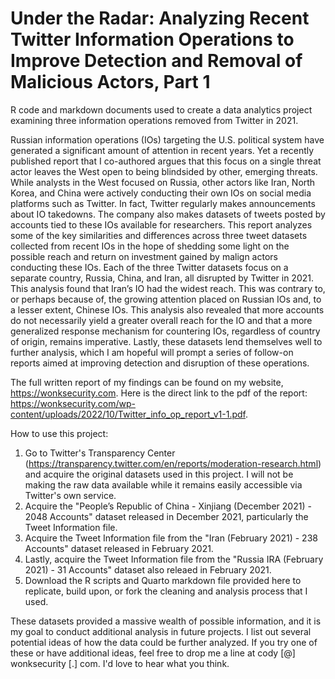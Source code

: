 # Under the Radar: Analyzing Recent Twitter Information Operations to Improve Detection and Removal of Malicious Actors, Part 1
R code and markdown documents used to create a data analytics project examining three information operations removed from Twitter in 2021.

Russian information operations (IOs) targeting the U.S. political system have generated a significant amount of attention in recent years.  Yet a recently published report that I co-authored argues that this focus on a single threat actor leaves the West open to being blindsided by other, emerging threats. While analysts in the West focused on Russia, other actors like Iran, North Korea, and China were actively conducting their own IOs on social media platforms such as Twitter. In fact, Twitter regularly makes announcements about IO takedowns. The company also makes datasets of tweets posted by accounts tied to these IOs available for researchers. This report analyzes some of the key similarities and differences across three tweet datasets collected from recent IOs in the hope of shedding some light on the possible reach and return on investment gained by malign actors conducting these IOs. Each of the three Twitter datasets focus on a separate country, Russia, China, and Iran, all disrupted by Twitter in 2021. This analysis found that Iran’s IO had the widest reach. This was contrary to, or perhaps because of, the growing attention placed on Russian IOs and, to a lesser extent, Chinese IOs. This analysis also revealed that more accounts do not necessarily yield a greater overall reach for the IO and that a more generalized response mechanism for countering IOs, regardless of country of origin, remains imperative. Lastly, these datasets lend themselves well to further analysis, which I am hopeful will prompt a series of follow-on reports aimed at improving detection and disruption of these operations.

The full written report of my findings can be found on my website, https://wonksecurity.com. Here is the direct link to the pdf of the report: https://wonksecurity.com/wp-content/uploads/2022/10/Twitter_info_op_report_v1-1.pdf.

How to use this project:
1. Go to Twitter's Transparency Center (https://transparency.twitter.com/en/reports/moderation-research.html) and acquire the original datasets used in this project. I will not be making the raw data available while it remains easily accessible via Twitter's own service.
2. Acquire the "People’s Republic of China - Xinjiang (December 2021) - 2048 Accounts" dataset released in December 2021, particularly the Tweet Information file.
3. Acquire the Tweet Information file from the "Iran (February 2021) - 238 Accounts" dataset released in February 2021.
4. Lastly, acquire the Tweet Information file from the "Russia IRA (February 2021) - 31 Accounts" dataset also releaed in February 2021.
5. Download the R scripts and Quarto markdown file provided here to replicate, build upon, or fork the cleaning and analysis process that I used.

These datasets provided a massive wealth of possible information, and it is my goal to conduct additional analysis in future projects. I list out several potential ideas of how the data could be further analyzed. If you try one of these or have additional ideas, feel free to drop me a line at cody [@] wonksecurity [.] com. I'd love to hear what you think.
